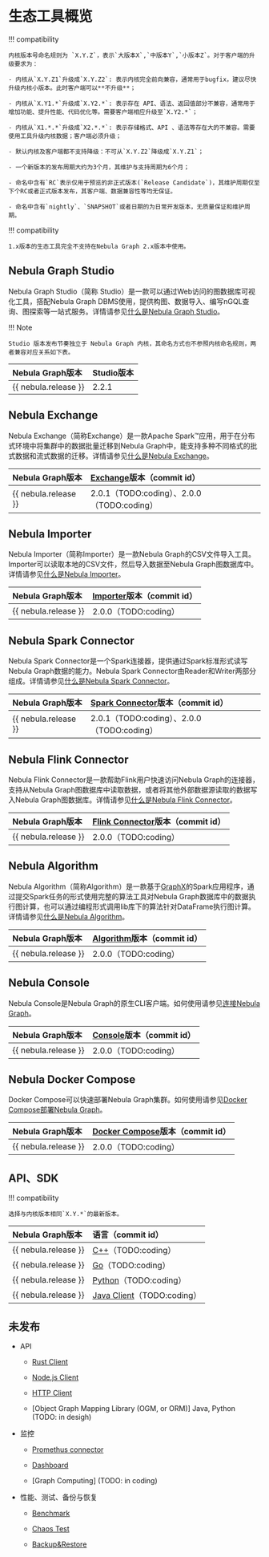# 生态工具概览

!!! compatibility 

    内核版本号命名规则为 `X.Y.Z`，表示`大版本X`,`中版本Y`,`小版本Z`。对于客户端的升级要求为：

    - 内核从`X.Y.Z1`升级成`X.Y.Z2`: 表示内核完全前向兼容，通常用于bugfix，建议尽快升级内核小版本。此时客户端可以**不升级**；
    
    - 内核从`X.Y1.*`升级成`X.Y2.*`: 表示存在 API、语法、返回值部分不兼容，通常用于增加功能、提升性能、代码优化等。需要客户端相应升级至`X.Y2.*`；
    
    - 内核从`X1.*.*`升级成`X2.*.*`: 表示存储格式、API 、语法等存在大的不兼容。需要使用工具升级内核数据；客户端必须升级；

    - 默认内核及客户端都不支持降级：不可从`X.Y.Z2`降级成`X.Y.Z1`；
 
    - 一个新版本的发布周期大约为3个月，其维护与支持周期为6个月；
    
    - 命名中含有`RC`表示仅用于预览的非正式版本(`Release Candidate`)，其维护周期仅至下个RC或者正式版本发布，其客户端、数据兼容性等均无保证。
    
    - 命名中含有`nightly`、`SNAPSHOT`或者日期的为日常开发版本，无质量保证和维护周期。
    
!!! compatibility

    1.x版本的生态工具完全不支持在Nebula Graph 2.x版本中使用。

## Nebula Graph Studio

Nebula Graph Studio（简称 Studio）是一款可以通过Web访问的图数据库可视化工具，搭配Nebula Graph DBMS使用，提供构图、数据导入、编写nGQL查询、图探索等一站式服务。详情请参见[什么是Nebula Graph Studio](../nebula-studio/about-studio/st-ug-what-is-graph-studio.md)。

!!! Note

    Studio 版本发布节奏独立于 Nebula Graph 内核，其命名方式也不参照内核命名规则，两者兼容对应关系如下表。

|Nebula Graph版本|Studio版本|
|:---|:---|
| {{ nebula.release }}  | 2.2.1 |

## Nebula Exchange

Nebula Exchange（简称Exchange）是一款Apache Spark&trade;应用，用于在分布式环境中将集群中的数据批量迁移到Nebula Graph中，能支持多种不同格式的批式数据和流式数据的迁移。详情请参见[什么是Nebula Exchange](../nebula-exchange/about-exchange/ex-ug-what-is-exchange.md)。

|Nebula Graph版本|[Exchange](https://github.com/vesoft-inc/nebula-spark-utils/tree/v2.0.0/nebula-exchange)版本（commit id）|
|:---|:---|
| {{ nebula.release }} | 2.0.1（TODO:coding）、2.0.0（TODO:coding） |

## Nebula Importer

Nebula Importer（简称Importer）是一款Nebula Graph的CSV文件导入工具。Importer可以读取本地的CSV文件，然后导入数据至Nebula Graph图数据库中。详情请参见[什么是Nebula Importer](../nebula-importer/use-importer.md)。

|Nebula Graph版本|[Importer](https://github.com/vesoft-inc/nebula-importer/tree/release-v2.0.0-ga)版本（commit id）|
|:---|:---|
| {{ nebula.release }} | 2.0.0（TODO:coding） |

## Nebula Spark Connector

Nebula Spark Connector是一个Spark连接器，提供通过Spark标准形式读写Nebula Graph数据的能力。Nebula Spark Connector由Reader和Writer两部分组成。详情请参见[什么是Nebula Spark Connector](../nebula-spark-connector.md)。

|Nebula Graph版本|[Spark Connector](https://github.com/vesoft-inc/nebula-spark-utils/tree/v2.0.0/nebula-spark-connector)版本（commit id）|
|:---|:---|
| {{ nebula.release }} | 2.0.1（TODO:coding）、2.0.0（TODO:coding） |

## Nebula Flink Connector

Nebula Flink Connector是一款帮助Flink用户快速访问Nebula Graph的连接器，支持从Nebula Graph图数据库中读取数据，或者将其他外部数据源读取的数据写入Nebula Graph图数据库。详情请参见[什么是Nebula Flink Connector](../nebula-flink-connector.md)。

|Nebula Graph版本|[Flink Connector](https://github.com/vesoft-inc/nebula-flink-connector)版本（commit id）|
|:---|:---|
| {{ nebula.release }} | 2.0.0（TODO:coding） |

## Nebula Algorithm

Nebula Algorithm（简称Algorithm）是一款基于[GraphX](https://spark.apache.org/graphx/)的Spark应用程序，通过提交Spark任务的形式使用完整的算法工具对Nebula Graph数据库中的数据执行图计算，也可以通过编程形式调用lib库下的算法针对DataFrame执行图计算。详情请参见[什么是Nebula Algorithm](../nebula-algorithm.md)。

|Nebula Graph版本|[Algorithm](https://github.com/vesoft-inc/nebula-spark-utils/tree/master/nebula-algorithm)版本（commit id）|
|:---|:---|
| {{ nebula.release }} | 2.0.0（TODO:coding） |

## Nebula Console

Nebula Console是Nebula Graph的原生CLI客户端。如何使用请参见[连接Nebula Graph](../2.quick-start/3.connect-to-nebula-graph.md)。

|Nebula Graph版本|[Console](https://github.com/vesoft-inc/nebula-console/tree/v2.0.0-ga)版本（commit id）|
|:---|:---|
| {{ nebula.release }} | 2.0.0（TODO:coding） |

## Nebula Docker Compose

Docker Compose可以快速部署Nebula Graph集群。如何使用请参见[Docker Compose部署Nebula Graph](../2.quick-start/2.deploy-nebula-graph-with-docker-compose.md)。

|Nebula Graph版本|[Docker Compose](https://github.com/vesoft-inc/nebula-docker-compose/tree/v2.0.0)版本（commit id）|
|:---|:---|
| {{ nebula.release }} | 2.0.0（TODO:coding） |

## API、SDK

!!! compatibility

    选择与内核版本相同`X.Y.*`的最新版本。

|Nebula Graph版本| 语言（commit id） |
|:---| :--- |
| {{ nebula.release }}| [C++](https://github.com/vesoft-inc/nebula-cpp/tree/v2.0.0)（TODO:coding） |
| {{ nebula.release }}| [Go](https://github.com/vesoft-inc/nebula-go/tree/release-v2.0.0-ga)（TODO:coding） |
| {{ nebula.release }}| [Python](https://github.com/vesoft-inc/nebula-python/releases/tag/v2.0.0)（TODO:coding） |
| {{ nebula.release }}| [Java Client](https://github.com/vesoft-inc/nebula-java/tree/v2.0.0-ga)（TODO:coding）  |

## 未发布

- API

  - [Rust Client](https://github.com/vesoft-inc/nebula-rust)

  - [Node.js Client](https://github.com/vesoft-inc/nebula-node)

  - [HTTP Client](https://github.com/vesoft-inc/nebula-http-gateway)

  - [Object Graph Mapping Library (OGM, or ORM)] Java, Python (TODO: in desigh) 

- 监控

  - [Promethus connector](https://github.com/vesoft-inc/nebula-stats-exporter)

  - [Dashboard](https://github.com/vesoft-inc/nebula-stats-exporter)

  - [Graph Computing] (TODO: in coding)

- 性能、测试、备份与恢复

  - [Benchmark](https://github.com/vesoft-inc/nebula-bench)

  - [Chaos Test](https://github.com/vesoft-inc/nebula-chaos)

  - [Backup&Restore](https://github.com/vesoft-inc/nebula-br)

